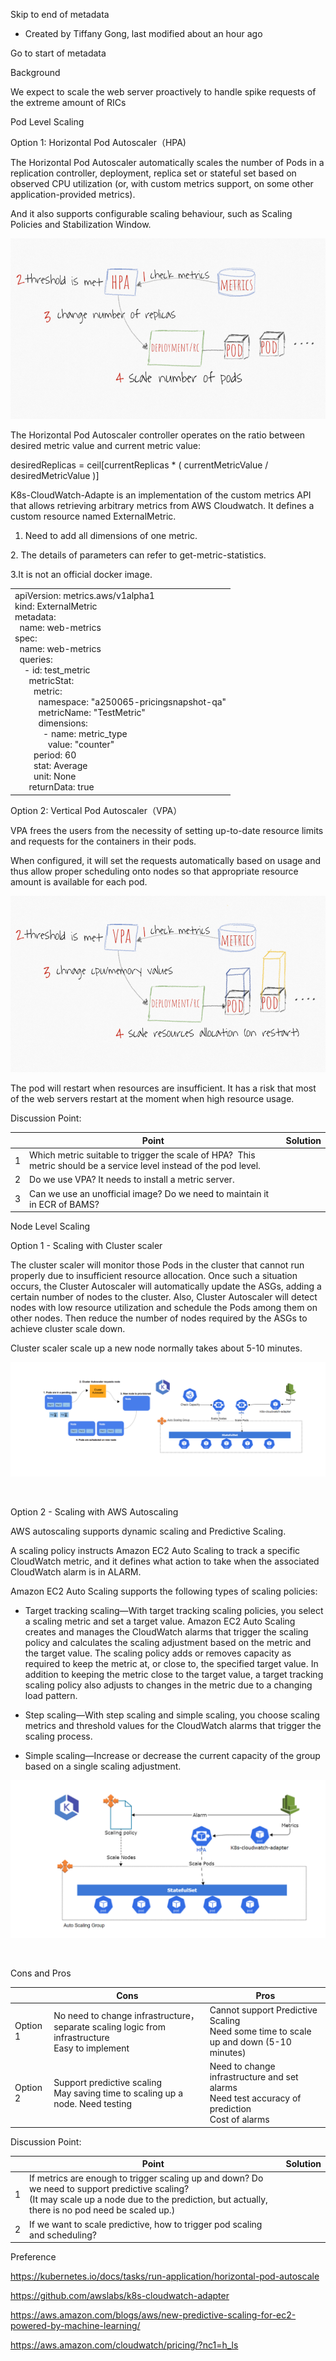 

Skip to end of metadata

- Created by Tiffany Gong, last modified about an hour ago

Go to start of metadata

Background

We expect to scale the web server proactively to handle spike requests of the extreme amount of RICs 

Pod Level Scaling

Option 1: Horizontal Pod Autoscaler（HPA)

The Horizontal Pod Autoscaler automatically scales the number of Pods in a replication controller, deployment, replica set or stateful set based on observed CPU utilization (or, with custom metrics support, on some other application-provided metrics).

And it also supports configurable scaling behaviour, such as Scaling Policies and Stabilization Window.

![](images/BEFACC9B102A4071ABFB50F9023ABC00gsp246yK9kEg.png)

The Horizontal Pod Autoscaler controller operates on the ratio between desired metric value and current metric value:

desiredReplicas = ceil[currentReplicas * ( currentMetricValue / desiredMetricValue )]

K8s-CloudWatch-Adapte is an implementation of the custom metrics API that allows retrieving arbitrary metrics from AWS Cloudwatch. It defines a custom resource named ExternalMetric.

1. Need to add all dimensions of one metric. 

2. The details of parameters can refer to get-metric-statistics.

3.It is not an official docker image.



|   |
| - |
| apiVersion: metrics.aws/v1alpha1<br>kind: ExternalMetric<br>metadata:<br>  name: web-metrics<br>spec:<br>  name: web-metrics<br>  queries:<br>    - id: test\_metric<br>      metricStat:<br>        metric:<br>          namespace: "a250065-pricingsnapshot-qa"<br>          metricName: "TestMetric"<br>          dimensions:<br>            - name: metric\_type<br>              value: "counter"<br>        period: 60<br>        stat: Average<br>        unit: None<br>      returnData: true |


Option 2: Vertical Pod Autoscaler（VPA）

VPA frees the users from the necessity of setting up-to-date resource limits and requests for the containers in their pods.

When configured, it will set the requests automatically based on usage and thus allow proper scheduling onto nodes so that appropriate resource amount is available for each pod.

![](images/898BFE5A008E4FFD98E0F55AC8048EA5EdovzlPuZJOA.png)

The pod will restart when resources are insufficient. It has a risk that most of the web servers restart at the moment when high resource usage.

Discussion Point:

|  | Point | Solution |
| - | - | - |
| 1 | Which metric suitable to trigger the scale of HPA?  This metric should be a service level instead of the pod level.  |  |
| 2 | Do we use VPA? It needs to install a metric server. |  |
| 3 | Can we use an unofficial image? Do we need to maintain it in ECR of BAMS? |  |




Node Level Scaling

Option 1 - Scaling with Cluster scaler

The cluster scaler will monitor those Pods in the cluster that cannot run properly due to insufficient resource allocation. Once such a situation occurs, the Cluster Autoscaler will automatically update the ASGs, adding a certain number of nodes to the cluster. Also, Cluster Autoscaler will detect nodes with low resource utilization and schedule the Pods among them on other nodes. Then reduce the number of nodes required by the ASGs to achieve cluster scale down.



Cluster scaler scale up a new node normally takes about 5-10 minutes.

![](images/70C8E6B4ED5B43D295EC94CEDAD223FDclipboard.png)

 

Option 2 - Scaling with AWS Autoscaling

AWS autoscaling supports dynamic scaling and Predictive Scaling.

A scaling policy instructs Amazon EC2 Auto Scaling to track a specific CloudWatch metric, and it defines what action to take when the associated CloudWatch alarm is in ALARM.



Amazon EC2 Auto Scaling supports the following types of scaling policies:

- Target tracking scaling—With target tracking scaling policies, you select a scaling metric and set a target value. Amazon EC2 Auto Scaling creates and manages the CloudWatch alarms that trigger the scaling policy and calculates the scaling adjustment based on the metric and the target value. The scaling policy adds or removes capacity as required to keep the metric at, or close to, the specified target value. In addition to keeping the metric close to the target value, a target tracking scaling policy also adjusts to changes in the metric due to a changing load pattern.

- Step scaling—With step scaling and simple scaling, you choose scaling metrics and threshold values for the CloudWatch alarms that trigger the scaling process.

- Simple scaling—Increase or decrease the current capacity of the group based on a single scaling adjustment.

![](images/D58067288A9D4E98BF965D3FBDE89A91clipboard.png)

 

Cons and Pros

|  | Cons | Pros |
| - | - | - |
| Option 1 | No need to change infrastructure，separate scaling logic from infrastructure<br>Easy to implement | Cannot support Predictive Scaling<br>Need some time to scale up and down (5-10 minutes) |
| Option 2 | Support predictive scaling<br>May saving time to scaling up a node. Need testing | Need to change infrastructure and set alarms<br>Need test accuracy of prediction<br>Cost of alarms |


Discussion Point:

|  | Point | Solution |
| - | - | - |
| 1 | If metrics are enough to trigger scaling up and down? Do we need to support predictive scaling?<br>(It may scale up a node due to the prediction, but actually, there is no pod need be scaled up.) |  |
| 2 | If we want to scale predictive, how to trigger pod scaling and scheduling? |  |


Preference

https://kubernetes.io/docs/tasks/run-application/horizontal-pod-autoscale

https://github.com/awslabs/k8s-cloudwatch-adapter

https://aws.amazon.com/blogs/aws/new-predictive-scaling-for-ec2-powered-by-machine-learning/

https://aws.amazon.com/cloudwatch/pricing/?nc1=h_ls
